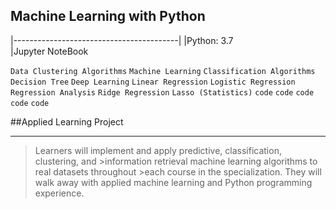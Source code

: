 ## Machine Learning with Python

                   
|-----------------------------------------|
|Python:  3.7                             
|Jupyter NoteBook                               

`Data Clustering Algorithms` `Machine Learning` `Classification Algorithms` 
`Decision Tree` `Deep Learning` `Linear Regression` `Logistic Regression` `Regression Analysis` `Ridge Regression` `Lasso (Statistics)`  `code` `code` `code` `code` `code`



##Applied Learning Project
***
>Learners will implement and apply predictive, classification, clustering, and >information retrieval machine learning algorithms to real datasets throughout >each course in the specialization. They will walk away with applied machine 
>learning and Python programming experience.





